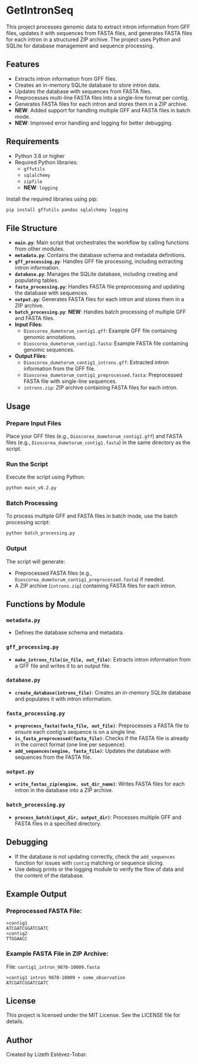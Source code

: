# GetIntronSeq

This project processes genomic data to extract intron information from GFF files, updates it with sequences from FASTA files, and generates FASTA files for each intron in a structured ZIP archive. The project uses Python and SQLite for database management and sequence processing.

## Features

- Extracts intron information from GFF files.
- Creates an in-memory SQLite database to store intron data.
- Updates the database with sequences from FASTA files.
- Preprocesses multi-line FASTA files into a single-line format per contig.
- Generates FASTA files for each intron and stores them in a ZIP archive.
- **NEW**: Added support for handling multiple GFF and FASTA files in batch mode.
- **NEW**: Improved error handling and logging for better debugging.

## Requirements

- Python 3.8 or higher
- Required Python libraries:
  - `gffutils`
  - `sqlalchemy`
  - `zipfile`
  - **NEW**: `logging`

Install the required libraries using pip:
```bash
pip install gffutils pandas sqlalchemy logging
```

## File Structure

- **`main.py`**: Main script that orchestrates the workflow by calling functions from other modules.
- **`metadata.py`**: Contains the database schema and metadata definitions.
- **`gff_processing.py`**: Handles GFF file processing, including extracting intron information.
- **`database.py`**: Manages the SQLite database, including creating and populating tables.
- **`fasta_processing.py`**: Handles FASTA file preprocessing and updating the database with sequences.
- **`output.py`**: Generates FASTA files for each intron and stores them in a ZIP archive.
- **`batch_processing.py`**: **NEW**: Handles batch processing of multiple GFF and FASTA files.
- **Input Files**:
  - `Dioscorea_dumetorum_contig1.gff`: Example GFF file containing genomic annotations.
  - `Dioscorea_dumetorum_contig1.fasta`: Example FASTA file containing genomic sequences.
- **Output Files**:
  - `Dioscorea_dumetorum_contig1_introns.gff`: Extracted intron information from the GFF file.
  - `Dioscorea_dumetorum_contig1_preprocessed.fasta`: Preprocessed FASTA file with single-line sequences.
  - `introns.zip`: ZIP archive containing FASTA files for each intron.

## Usage

### Prepare Input Files
Place your GFF files (e.g., `Dioscorea_dumetorum_contig1.gff`) and FASTA files (e.g., `Dioscorea_dumetorum_contig1.fasta`) in the same directory as the script.

### Run the Script
Execute the script using Python:
```bash
python main_v0.2.py
```

### Batch Processing
To process multiple GFF and FASTA files in batch mode, use the batch processing script:
```bash
python batch_processing.py
```

### Output
The script will generate:
- Preprocessed FASTA files (e.g., `Dioscorea_dumetorum_contig1_preprocessed.fasta`) if needed.
- A ZIP archive (`introns.zip`) containing FASTA files for each intron.

## Functions by Module

### `metadata.py`
- Defines the database schema and metadata.

### `gff_processing.py`
- **`make_introns_file(in_file, out_file)`**: Extracts intron information from a GFF file and writes it to an output file.

### `database.py`
- **`create_database(introns_file)`**: Creates an in-memory SQLite database and populates it with intron information.

### `fasta_processing.py`
- **`preprocess_fasta(fasta_file, out_file)`**: Preprocesses a FASTA file to ensure each contig's sequence is on a single line.
- **`is_fasta_preprocessed(fasta_file)`**: Checks if the FASTA file is already in the correct format (one line per sequence).
- **`add_sequences(engine, fasta_file)`**: Updates the database with sequences from the FASTA file.

### `output.py`
- **`write_fastas_zip(engine, out_dir_name)`**: Writes FASTA files for each intron in the database into a ZIP archive.

### `batch_processing.py`
- **`process_batch(input_dir, output_dir)`**: Processes multiple GFF and FASTA files in a specified directory.

## Debugging

- If the database is not updating correctly, check the `add_sequences` function for issues with `contig` matching or sequence slicing.
- Use debug prints or the logging module to verify the flow of data and the content of the database.

## Example Output

### Preprocessed FASTA File:
```
>contig1
ATCGATCGGATCGATC
>contig2
TTGGAACC
```

### Example FASTA File in ZIP Archive:
File: `contig1_intron_9878-10009.fasta`
```
>contig1 intron 9878-10009 + some_observation
ATCGATCGGATCGATC
```

## License

This project is licensed under the MIT License. See the LICENSE file for details.

## Author

Created by Lizeth Estévez-Tobar.

